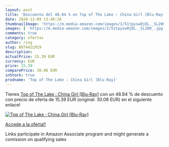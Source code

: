 ```yaml
---
layout: post
title: 'Descuento del 48.84 % en Top of The Lake : China Girl [Blu-Ray]'
date: 2020-12-09 13:49:26
thumbnailImage: 'https://m.media-amazon.com/images/I/51tpysw0jDL._SL200_.jpg'
images: [ 'https://m.media-amazon.com/images/I/51tpysw0jDL._SL200_.jpg' ]
comments: true
category: ofertas
author: ring
slug: B07442LM19
description:
actualPrice: 15.39 EUR
currency: EUR
price: 15.39
comparePrice: 30.08 EUR
inStock: true
prodname: 'Top of The Lake : China Girl [Blu-Ray]'
---
```


Tienes [Top of The Lake : China Girl [Blu-Ray]](https://www.amazon.fr/dp/B07442LM19/?tag=tolees0d-21) con un 48.84 % de descuento con precio de oferta de 15.39 EUR (original: 30.08 EUR) en el siguiente enlace!

[![Top of The Lake : China Girl [Blu-Ray]](https://m.media-amazon.com/images/I/51tpysw0jDL._SL200_.jpg)](https://www.amazon.fr/dp/B07442LM19/?tag=tolees0d-21)

[Accede a la oferta!!](https://www.amazon.fr/dp/B07442LM19/?tag=tolees0d-21)

Links participate in Amazon Associate program and might generate a comission on qualifying sales


